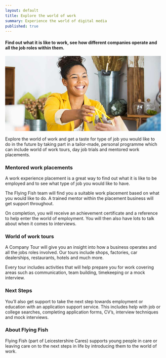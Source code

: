 ```yaml
---
layout: default
title: Explore the world of work
summary: Experience the world of digital media
published: true
---
```


#### Find out what it is like to work, see how different companies operate and all the job roles within them.

![Young woman working in shop](/img/retail.jpg)

Explore the world of work and get a taste for type of job you would like to do in the future by taking part in a tailor-made, personal programme which can include world of work tours, day job trials and mentored work placements.

### Mentored work placements

A work experience placement is a great way to find out what it is like to be employed and to see what type of job you would like to have.  

The Flying Fish team will find you a suitable work placement based on what you would like to do. A trained mentor within the placement business will get support throughout.

On completion, you will receive an achievement certificate and a reference to help enter the world of employment. You will then also have lots to talk about when it comes to interviews.

### World of work tours

A Company Tour will give you an insight into how a business operates and all the jobs roles involved.  Our tours include shops, factories, car dealerships, restaurants, hotels and much more.  

Every tour includes activities that will help prepare you for work covering areas such as communication, team building, timekeeping or a mock interview.

### Next Steps

You’ll also get support to take the next step towards employment or education with an application support service.  This includes help with job or college searches, completing application forms, CV’s, interview techniques and mock interviews.

### About Flying Fish

Flying Fish (part of Leicestershire Cares) supports young people in care or leaving care on to the next steps in life by introducing them to the world of work.
